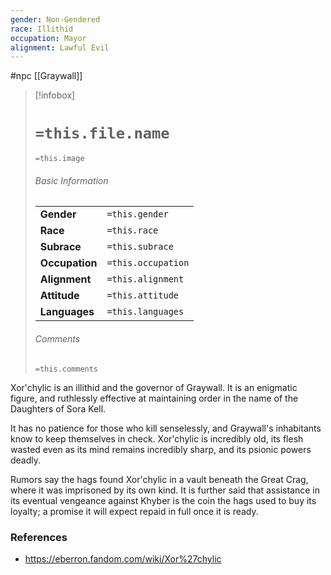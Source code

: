 ```yaml
---
gender: Non-Gendered
race: Illithid
occupation: Mayor
alignment: Lawful Evil
---
```

 #npc [[Graywall]]

> [!infobox]
> # `=this.file.name`
> `=this.image`
> ###### Basic Information
> |  |  |
> | ---- | ---- |
> | **Gender** | `=this.gender` |
> | **Race** | `=this.race` |
> | **Subrace** | `=this.subrace` |
> | **Occupation** | `=this.occupation` |
> | **Alignment** | `=this.alignment` |
> | **Attitude** | `=this.attitude` |
> | **Languages** | `=this.languages` |
> ###### Comments
> `=this.comments`

Xor'chylic is an illithid and the governor of Graywall. It is an enigmatic figure, and ruthlessly effective at maintaining order in the name of the Daughters of Sora Kell.

It has no patience for those who kill senselessly, and Graywall's inhabitants know to keep themselves in check. Xor'chylic is incredibly old, its flesh wasted even as its mind remains incredibly sharp, and its psionic powers deadly.

Rumors say the hags found Xor'chylic in a vault beneath the Great Crag, where it was imprisoned by its own kind. It is further said that assistance in its eventual vengeance against Khyber is the coin the hags used to buy its loyalty; a promise it will expect repaid in full once it is ready.

### References

* https://eberron.fandom.com/wiki/Xor%27chylic
